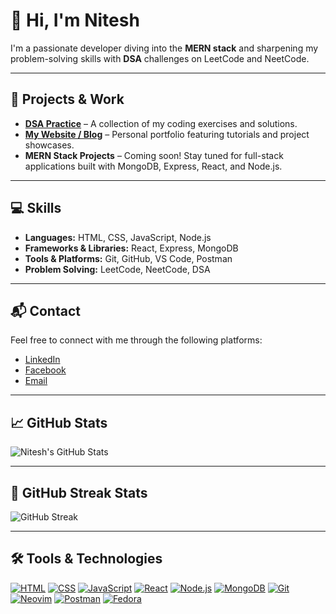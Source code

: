 # 👋 Hi, I'm Nitesh

I'm a passionate developer diving into the **MERN stack** and sharpening my problem-solving skills with **DSA** challenges on LeetCode and NeetCode.

---

## 🔗 Projects & Work

- **[DSA Practice](https://github.com/Nitesh0434/DSA-practice)** – A collection of my coding exercises and solutions.
- **[My Website / Blog](https://niteshkamat.com.np)** – Personal portfolio featuring tutorials and project showcases.
- **MERN Stack Projects** – Coming soon! Stay tuned for full-stack applications built with MongoDB, Express, React, and Node.js.

---

## 💻 Skills

- **Languages:** HTML, CSS, JavaScript, Node.js
- **Frameworks & Libraries:** React, Express, MongoDB
- **Tools & Platforms:** Git, GitHub, VS Code, Postman
- **Problem Solving:** LeetCode, NeetCode, DSA

---

## 📬 Contact

Feel free to connect with me through the following platforms:

- [LinkedIn](https://www.linkedin.com/in/nitesh-kamat-0aab83375)
- [Facebook](https://www.facebook.com/nitesh.kamat11)
- [Email](mailto:nitesh0434@gmail.com)

---

## 📈 GitHub Stats

![Nitesh's GitHub Stats](https://github-readme-stats.vercel.app/api?username=Nitesh0434&show_icons=true&hide=prs&count_private=true&theme=radical)

---

## 🧠 GitHub Streak Stats

![GitHub Streak](https://github-readme-streak-stats.herokuapp.com/?user=Nitesh0434&theme=radical)

---

## 🛠️ Tools & Technologies

[![HTML](https://img.shields.io/badge/HTML-E34F26?style=for-the-badge&logo=html5&logoColor=white)](https://developer.mozilla.org/en-US/docs/Web/HTML "HTML")
[![CSS](https://img.shields.io/badge/CSS-1572B6?style=for-the-badge&logo=css3&logoColor=white)](https://developer.mozilla.org/en-US/docs/Web/CSS "CSS")
[![JavaScript](https://img.shields.io/badge/JavaScript-F7DF1E?style=for-the-badge&logo=javascript&logoColor=black)](https://developer.mozilla.org/en-US/docs/Web/JavaScript "JavaScript")
[![React](https://img.shields.io/badge/React-61DAFB?style=for-the-badge&logo=react&logoColor=black)](https://reactjs.org/ "React")
[![Node.js](https://img.shields.io/badge/Node.js-339933?style=for-the-badge&logo=node.js&logoColor=white)](https://nodejs.org/ "Node.js")
[![MongoDB](https://img.shields.io/badge/MongoDB-47A248?style=for-the-badge&logo=mongodb&logoColor=white)](https://www.mongodb.com/ "MongoDB")
[![Git](https://img.shields.io/badge/Git-F05032?style=for-the-badge&logo=git&logoColor=white)](https://git-scm.com/ "Git")
[![Neovim](https://img.shields.io/badge/Neovim-57A143?style=for-the-badge&logo=neovim&logoColor=white)](https://neovim.io/ "Neovim")
[![Postman](https://img.shields.io/badge/Postman-FF6C37?style=for-the-badge&logo=postman&logoColor=white)](https://www.postman.com/ "Postman")
[![Fedora](https://img.shields.io/badge/Fedora-294172?style=for-the-badge&logo=fedora&logoColor=white)](https://getfedora.org/ "Fedora")







